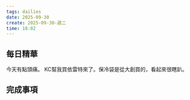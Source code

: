 ```yaml
---
tags: dailies  
date: 2025-09-30
create: 2025-09-30-週二
time: 18:02
---
```

## 每日精華

今天有點頭痛。
KC幫我買依雷特來了。保冷袋是從大創買的，看起來很瞎趴。

## 完成事項